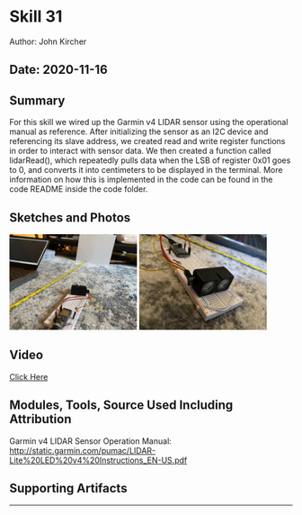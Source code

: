 #  Skill 31

Author: John Kircher

Date: 2020-11-16
-----

## Summary
For this skill we wired up the Garmin v4 LIDAR sensor using the operational manual as reference. After initializing the sensor as an I2C device and referencing its slave address, we created read and write register functions in order to interact with sensor data. We then created a function called lidarRead(), which repeatedly pulls data when the LSB of register 0x01 goes to 0, and converts it into centimeters to be displayed in the terminal. More information on how this is implemented in the code can be found in the code README inside the code folder.

## Sketches and Photos
<img src="./images/lidar.jpg" width="45%" />
<img src="./images/lidar2.jpg" width="45%" />


## Video
[Click Here](https://drive.google.com/file/d/1d47KrUaVpXFZc5M2mXnCssK2H-uaYe1T/view?usp=sharing)

## Modules, Tools, Source Used Including Attribution
Garmin v4 LIDAR Sensor Operation Manual:
http://static.garmin.com/pumac/LIDAR-Lite%20LED%20v4%20Instructions_EN-US.pdf

## Supporting Artifacts


-----

